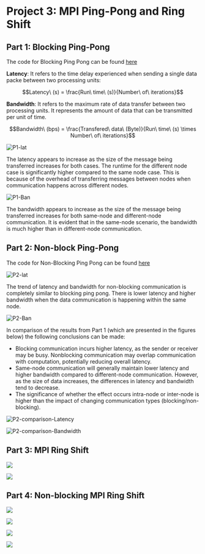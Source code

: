 # Project 3: MPI Ping-Pong and Ring Shift

## Part 1: Blocking Ping-Pong

The code for Blocking Ping Pong can be found [here](./PingPong.cpp)

**Latency**: It refers to the time delay experienced when sending a single data packe between two processing units:

$$Latency\ (s) = \frac{Run\ time\ (s)}{Number\ of\ iterations}$$
 
**Bandwidth**: It refers to the maximum rate of data transfer between two processing units. It represents the amount of data that can be transmitted per unit of time.

$$Bandwidth\ (bps) = \frac{Transfered\ data\ (Byte)}{Run\ time\ (s) \times Number\ of\ iterations}$$

![P1-lat](./Visualization/P1-lat.png)

The latency appears to increase as the size of the message being transferred increases for both cases. The runtime for the different node case is significantly higher compared to the same node case. This is because of the overhead of transferring messages between nodes when communication happens across different nodes.

![P1-Ban](./Visualization/P1-Ban.png)

The bandwidth appears to increase as the size of the message being transferred increases for both same-node and different-node communication. It is evident that in the same-node scenario, the bandwidth is much higher than in different-node communication.

## Part 2: Non-block Ping-Pong

The code for Non-Blocking Ping Pong can be found [here](./NonBlockPingPong.cpp)

![P2-lat](./Visualization/P2-Lat.png)

The trend of latency and bandwidth for non-blocking communication is completely similar to blocking ping pong. There is lower latency and higher bandwidth when the data communication is happening within the same node.

![P2-Ban](./Visualization/P2-Ban.png)

In comparison of the results from Part 1 (which are presented in the figures below) the following conclusions can be made:

- Blocking communication incurs higher latency, as the sender or receiver may be busy. Nonblocking communication may overlap communication with computation, potentially reducing overall latency.
- Same-node communication will generally maintain lower latency and higher bandwidth compared to different-node communication. However, as the size of data increases, the differences in latency and bandwidth tend to decrease.
- The significance of whether the effect occurs intra-node or inter-node is higher than the impact of changing communication types (blocking/non-blocking).




![P2-comparison-Latency](./Visualization/P2-Compare.png)

![P2-comparison-Bandwidth](./Visualization/P2-Compare2.png)

## Part 3: MPI Ring Shift

![](./Visualization2/P3-1.png)

![](./Visualization2/P3-2.png)


## Part 4: Non-blocking MPI Ring Shift

![](./Visualization2/P3-3.png)

![](./Visualization2/P3-4.png)


![](./Visualization2/P3-c1.png)

![](./Visualization2/P3-c2.png)

